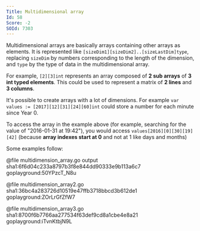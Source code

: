 ```yaml
---
Title: Multidimensional array
Id: 58
Score: -2
SOId: 7303
---
```

Multidimensional arrays are basically arrays containing other arrays as elements.
It is represented like `[sizeDim1][sizeDim2]..[sizeLastDim]type`, replacing `sizeDim` by numbers corresponding to the length of the dimension, and `type` by the type of data in the multidimensional array.

For example, `[2][3]int` represents an array composed of **2 sub arrays** of **3 int typed elements**.
This could be used to represent a matrix of **2 lines** and **3 columns**.

It's possible to create arrays with a lot of dimensions. For example `var values := [2017][12][31][24][60]int` could store a number for each minute since Year 0.

To access the array in the example above (for example, searching for the value of "2016-01-31 at 19:42"), you would access `values[2016][0][30][19][42]` (because **array indexes start at 0** and not at 1 like days and months)

Some examples follow:

@file multidimension_array.go output sha1:6f6d04c233a8797b3f8e844dd90333e9b113a6c7 goplayground:50YPzcT_N8u

@file multidimension_array2.go sha1:36bc4a283726d10519e47ffb3718bbcd3b612de1 goplayground:ZOrLrGfZfW7

@file multidimension_array3.go sha1:8700f6b7766aa277534f63def9cd8a1cbe4e8a21 goplayground:iTvnKtbjN9L

